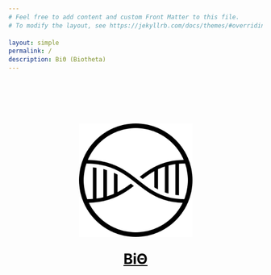 ```yaml
---
# Feel free to add content and custom Front Matter to this file.
# To modify the layout, see https://jekyllrb.com/docs/themes/#overriding-theme-defaults

layout: simple
permalink: /
description: BiΘ (Biotheta)
---
```


<style>
      /* unvisited link */
      a:link {
        color: #000000;
      }
      /* visited link */
      a:visited {
        color: #000000;
      }
      /* mouse over link */
      a:hover {
        color: #5A5A5A; text-decoration: none; 
      }
      /* selected link */
      a:active {
        color: #000000;
      }
</style>


<div style="align:center;padding-top:64px;text-align:center">

<a href="https://biotheta.io" style="display: inline-block; margin: 10px  0px 10px 0px" ><img  src="/logo/logo_flat.svg" alt="Biotheta Logo" width=225pt></a>

<h1 style="margin: 10px  0px 10px 0px">
    <a href=about>BiΘ
     </a>
</h1>
<a href="https://twitter.com/biotheta" style="display: inline-block; margin: 10px  0px 10px 0px"><i class="fa fa-twitter fa-lg"></i></a>
</div>